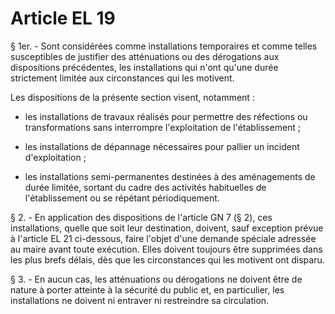 # Article EL 19

§ 1er. - Sont considérées comme installations temporaires et comme telles susceptibles de justifier des atténuations ou des dérogations aux dispositions précédentes, les installations qui n'ont qu'une durée strictement limitée aux circonstances qui les motivent.

Les dispositions de la présente section visent, notamment :

- les installations de travaux réalisés pour permettre des réfections ou transformations sans interrompre l'exploitation de l'établissement ;

- les installations de dépannage nécessaires pour pallier un incident d'exploitation ;

- les installations semi-permanentes destinées à des aménagements de durée limitée, sortant du cadre des activités habituelles de l'établissement ou se répétant périodiquement.

§ 2. - En application des dispositions de l'article GN 7 (§ 2), ces installations, quelle que soit leur destination, doivent, sauf exception prévue à l'article EL 21 ci-dessous, faire l'objet d'une demande spéciale adressée au maire avant toute exécution. Elles doivent toujours être supprimées dans les plus brefs délais, dès que les circonstances qui les motivent ont disparu.

§ 3. - En aucun cas, les atténuations ou dérogations ne doivent être de nature à porter atteinte à la sécurité du public et, en particulier, les installations ne doivent ni entraver ni restreindre sa circulation.
